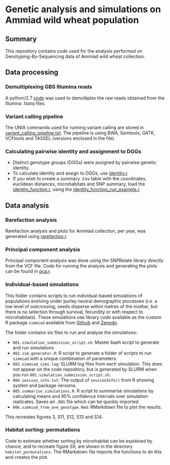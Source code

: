 <h1>Genetic analysis and simulations on Ammiad wild wheat population</h1>

<h2> Summary </h2>

This repository contains code used for the analysis performed on Genotyping-By-Sequencing data of Ammiad wild wheat collection.

<h2> Data processing </h2>

<h3> Demultiplexing GBS Illumina reads </h3>

A python/2.7 [code](data_processing/GBS_demultiplex.py) was used to demultiplex the raw reads obtained from the Illumina .fastq files.


<h3> Variant calling pipeline </h3>

The UNIX commands used for running variant calling are stored in [variant_calling_pipeline.txt](data_processing/variant_calling_pipeline.txt). The pipeline is using BWA, Samtools, GATK, VCFtools and TASSEL (versions enclosed in the file).


<h3> Calculating pairwise identity and assignment to DGGs </h3>

- Distinct genotype groups (DGGs) were assigned by pairwise genetic identity. 
- To calculate identity and assign to DGGs, use [identity.r](data_processing/identity/identity.r). 
- If you wish to create a summary .csv table with the coordinates, euclidean distances, microhabitats and SNP summary, load the [identity_function.r](data_processing/identity/identity_function.r), using the [identity_function_run_example.r](data_processing/identity/identity_function_run_example.r). 

<h2> Data analysis </h2>

<h3> Rarefaction analysis </h3>

Rarefaction analysis and plots for Ammiad collection, per year, was generated using [rarefaction.r](data_analysis/rarefaction.r).


<h3> Principal component analysis </h3>

Principal component analysis was done using the SNPRelate library directly from the VCF file. Code for running the analysis and generating the plots can be found in [pca.r](data_analysis/pca.r).

<h3> Individual-based simulations </h3>

This folder contains scripts to run individual-based simulations of populations
evolving under purley neutral demographic processes (i.e. a low level of 
outcrossing, seeds disperse within metres of the mother, but there is no 
selection through survival, fecundity or with respect to microhabitats).
These simulations use library code available as the custom R package `simmiad`
available from [Github](https://github.com/ellisztamas/simmiad)
and
[Zenodo](10.5281/zenodo.4762083).

The folder contains six files to run and analyse the simulations:

- `001.simulation_submission_script.sh`: Master bash script to generate and run
simulations
 - `002.sim_generator.R`: R script to generate a folder of scripts to run
 `simmiad` with a unique combination of parameters.
 - `003.simmiad_sims.log`: SLURM log files from each simulation. This does not 
 appear on the code repository, but is generated by SLURM when you run
 `001.simulation_submission_script.sh`.
 - `004.session_info.txt`: The output of `sessionInfo()` from R showing system
 and package versions.
 - `005.summarise_simulations.R`: R script to summarise simulations by 
 calculating means and 95% confidence intervals over simulation replicates. 
Saves an `.RDS` file which can be quickly imported.
 - `006.simmiad_from_one_genotype.Rmd`: RMarkdown file to plot the results.

 This recreates figures 3, S11, S12, S13 and S14.

 <h3> Habitat sorting: permutations </h3>

Code to estimate whether sorting by microhabitat can be explained by chance, and
to recreate figure S9, are shown in the directory `habitat_permutations`.
The RMarkdown file imports the functions to do this and creates the plot.
